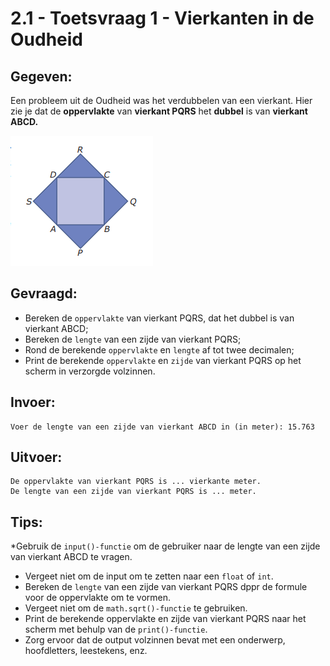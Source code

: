 # 2.1 - Toetsvraag 1 - Vierkanten in de Oudheid

## Gegeven:
Een probleem uit de Oudheid was het verdubbelen van een vierkant. 
Hier zie je dat de **oppervlakte** van **vierkant PQRS** het **dubbel** is van **vierkant ABCD.**

<img src="https://github.com/RobbeW/IW-Python/blob/main/2.1%20-%20Toetsvraag%201%20-%20Vierkanten%20in%20de%20Oudheid%20-%20De%20Sequentie/description/Vierkant-Oudheid.png?raw=true"/>



## Gevraagd: 
* Bereken de `oppervlakte` van vierkant PQRS, dat het dubbel is van vierkant ABCD;
* Bereken de `lengte` van een zijde van vierkant PQRS;
* Rond de berekende `oppervlakte` en `lengte` af tot twee decimalen;
* Print de berekende `oppervlakte` en `zijde` van vierkant PQRS op het scherm in verzorgde volzinnen.

## Invoer:
```
Voer de lengte van een zijde van vierkant ABCD in (in meter): 15.763
```

## Uitvoer: 
```
De oppervlakte van vierkant PQRS is ... vierkante meter.
De lengte van een zijde van vierkant PQRS is ... meter.
```

## Tips: 
*Gebruik de `input()-functie` om de gebruiker naar de lengte van een zijde van vierkant ABCD te vragen. 
* Vergeet niet om de input om te zetten naar een `float` of `int`.
* Bereken de `lengte` van een zijde van vierkant PQRS dppr de formule voor de oppervlakte om te vormen.
* Vergeet niet om de `math.sqrt()-functie` te gebruiken. 
* Print de berekende oppervlakte en zijde van vierkant PQRS naar het scherm met behulp van de `print()-functie`. 
* Zorg ervoor dat de output volzinnen bevat met een onderwerp, hoofdletters, leestekens, enz.
